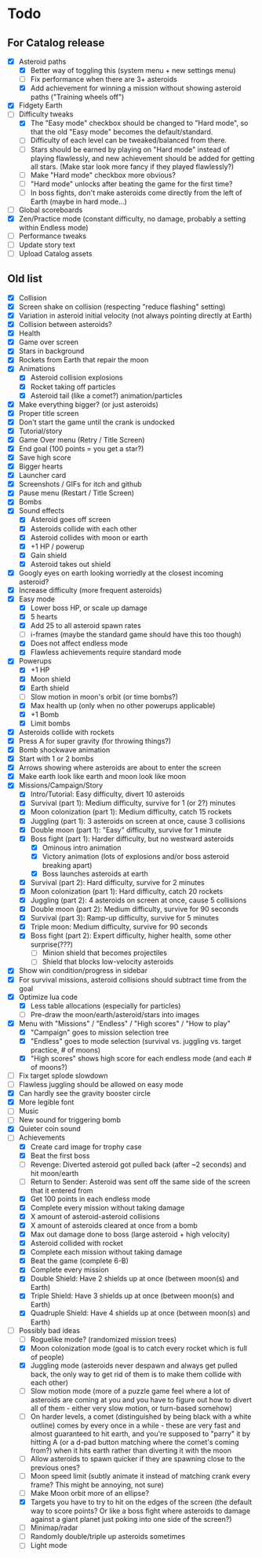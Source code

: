 # Todo

## For Catalog release

* [x] Asteroid paths
    * [x] Better way of toggling this (system menu + new settings menu)
    * [ ] Fix performance when there are 3+ asteroids
    * [x] Add achievement for winning a mission without showing asteroid paths ("Training wheels off")
* [x] Fidgety Earth
* [ ] Difficulty tweaks
    * [x] The "Easy mode" checkbox should be changed to "Hard mode", so that the old "Easy mode" becomes the default/standard.
    * [ ] Difficulty of each level can be tweaked/balanced from there.
    * [ ] Stars should be earned by playing on "Hard mode" instead of playing flawlessly, and new achievement should be added for getting all stars. (Make star look more fancy if they played flawlessly?)
    * [ ] Make "Hard mode" checkbox more obvious?
    * [ ] "Hard mode" unlocks after beating the game for the first time?
    * [ ] In boss fights, don't make asteroids come directly from the left of Earth (maybe in hard mode...)
* [ ] Global scoreboards
* [x] Zen/Practice mode (constant difficulty, no damage, probably a setting within Endless mode)
* [ ] Performance tweaks
* [ ] Update story text
* [ ] Upload Catalog assets

## Old list

* [x] Collision
* [x] Screen shake on collision (respecting "reduce flashing" setting)
* [x] Variation in asteroid initial velocity (not always pointing directly at Earth)
* [x] Collision between asteroids?
* [x] Health
* [x] Game over screen
* [x] Stars in background
* [x] Rockets from Earth that repair the moon
* [x] Animations
    * [x] Asteroid collision explosions
    * [x] Rocket taking off particles
    * [x] Asteroid tail (like a comet?) animation/particles
* [x] Make everything bigger? (or just asteroids)
* [x] Proper title screen
* [x] Don't start the game until the crank is undocked
* [x] Tutorial/story
* [x] Game Over menu (Retry / Title Screen)
* [x] End goal (100 points = you get a star?)
* [x] Save high score
* [x] Bigger hearts
* [x] Launcher card
* [x] Screenshots / GIFs for itch and github
* [x] Pause menu (Restart / Title Screen)
* [x] Bombs
* [x] Sound effects
    * [x] Asteroid goes off screen
    * [x] Asteroids collide with each other
    * [x] Asteroid collides with moon or earth
    * [x] +1 HP / powerup
    * [x] Gain shield
    * [x] Asteroid takes out shield
* [x] Googly eyes on earth looking worriedly at the closest incoming asteroid?
* [x] Increase difficulty (more frequent asteroids)
* [x] Easy mode
    * [x] Lower boss HP, or scale up damage
    * [x] 5 hearts
    * [x] Add 25 to all asteroid spawn rates
    * [ ] i-frames (maybe the standard game should have this too though)
    * [x] Does not affect endless mode
    * [x] Flawless achievements require standard mode
* [x] Powerups
    * [x] +1 HP
    * [x] Moon shield
    * [x] Earth shield
    * [ ] Slow motion in moon's orbit (or time bombs?)
    * [x] Max health up (only when no other powerups applicable)
    * [x] +1 Bomb
    * [x] Limit bombs
* [x] Asteroids collide with rockets
* [x] Press A for super gravity (for throwing things?)
* [x] Bomb shockwave animation
* [x] Start with 1 or 2 bombs
* [x] Arrows showing where asteroids are about to enter the screen
* [x] Make earth look like earth and moon look like moon
* [x] Missions/Campaign/Story
    * [x] Intro/Tutorial: Easy difficulty, divert 10 asteroids
    * [x] Survival (part 1): Medium difficulty, survive for 1 (or 2?) minutes
    * [x] Moon colonization (part 1): Medium difficulty, catch 15 rockets
    * [x] Juggling (part 1): 3 asteroids on screen at once, cause 3 collisions
    * [x] Double moon (part 1): "Easy" difficulty, survive for 1 minute
    * [x] Boss fight (part 1): Harder difficulty, but no westward asteroids
        * [x] Ominous intro animation
        * [x] Victory animation (lots of explosions and/or boss asteroid breaking apart)
        * [x] Boss launches asteroids at earth
    * [x] Survival (part 2): Hard difficulty, survive for 2 minutes
    * [x] Moon colonization (part 1): Hard difficulty, catch 20 rockets
    * [x] Juggling (part 2): 4 asteroids on screen at once, cause 5 collisions
    * [x] Double moon (part 2): Medium difficulty, survive for 90 seconds
    * [x] Survival (part 3): Ramp-up difficulty, survive for 5 minutes
    * [x] Triple moon: Medium difficulty, survive for 90 seconds
    * [x] Boss fight (part 2): Expert difficulty, higher health, some other surprise(???)
        * [ ] Minion shield that becomes projectiles
        * [ ] Shield that blocks low-velocity asteroids
* [x] Show win condition/progress in sidebar
* [x] For survival missions, asteroid collisions should subtract time from the goal
* [x] Optimize lua code
    * [x] Less table allocations (especially for particles)
    * [ ] Pre-draw the moon/earth/asteroid/stars into images
* [x] Menu with "Missions" / "Endless" / "High scores" / "How to play"
    * [x] "Campaign" goes to mission selection tree
    * [x] "Endless" goes to mode selection (survival vs. juggling vs. target practice, # of moons)
    * [x] "High scores" shows high score for each endless mode (and each # of moons?)
* [ ] Fix target splode slowdown
* [ ] Flawless juggling should be allowed on easy mode
* [x] Can hardly see the gravity booster circle
* [x] More legible font
* [ ] Music
* [ ] New sound for triggering bomb
* [x] Quieter coin sound
* [ ] Achievements
    * [x] Create card image for trophy case
    * [x] Beat the first boss
    * [ ] Revenge: Diverted asteroid got pulled back (after ~2 seconds) and hit moon/earth
    * [ ] Return to Sender: Asteroid was sent off the same side of the screen that it entered from
    * [x] Get 100 points in each endless mode
    * [x] Complete every mission without taking damage
    * [x] X amount of asteroid-asteroid collisions
    * [x] X amount of asteroids cleared at once from a bomb
    * [x] Max out damage done to boss (large asteroid + high velocity)
    * [x] Asteroid collided with rocket
    * [x] Complete each mission without taking damage
    * [x] Beat the game (complete 6-B)
    * [x] Complete every mission
    * [x] Double Shield: Have 2 shields up at once (between moon(s) and Earth)
    * [x] Triple Shield: Have 3 shields up at once (between moon(s) and Earth)
    * [x] Quadruple Shield: Have 4 shields up at once (between moon(s) and Earth)
* [ ] Possibly bad ideas
    * [ ] Roguelike mode? (randomized mission trees)
    * [x] Moon colonization mode (goal is to catch every rocket which is full of people)
    * [x] Juggling mode (asteroids never despawn and always get pulled back, the only way to get rid of them is to make them collide with each other)
    * [ ] Slow motion mode (more of a puzzle game feel where a lot of asteroids are coming at you and you have to figure out how to divert all of them - either very slow motion, or turn-based somehow)
    * [ ] On harder levels, a comet (distinguished by being black with a white outline) comes by every once in a while - these are very fast and almost guaranteed to hit earth, and you're supposed to "parry" it by hitting A (or a d-pad button matching where the comet's coming from?) when it hits earth rather than diverting it with the moon
    * [ ] Allow asteroids to spawn quicker if they are spawning close to the previous ones?
    * [ ] Moon speed limit (subtly animate it instead of matching crank every frame? This might be annoying, not sure)
    * [ ] Make Moon orbit more of an ellipse?
    * [x] Targets you have to try to hit on the edges of the screen (the default way to score points? Or like a boss fight where asteroids to damage against a giant planet just poking into one side of the screen?)
    * [ ] Minimap/radar
    * [ ] Randomly double/triple up asteroids sometimes
    * [ ] Light mode
